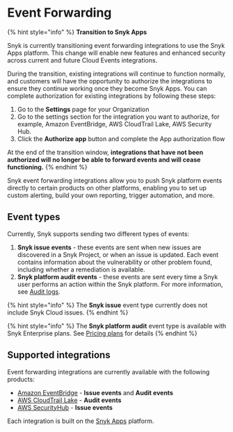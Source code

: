 # Event Forwarding

{% hint style="info" %}
**Transition to Snyk Apps**

Snyk is currently transitioning event forwarding integrations to use the Snyk Apps platform. This change will enable new features and enhanced security across current and future Cloud Events integrations.

During the transition, existing integrations will continue to function normally, and customers will have the opportunity to authorize the integrations to ensure they continue working once they become Snyk Apps. You can complete authorization for existing integrations by following these steps:

1. Go to the **Settings** page for your Organization
2. Go to the settings section for the integration you want to authorize, for example, Amazon EventBridge, AWS CloudTrail Lake, AWS Security Hub.
3. Click the **Authorize app** button and complete the App authorization flow

At the end of the transition window, **integrations that have not been authorized will no longer be able to forward events and will cease functioning.**
{% endhint %}

Snyk event forwarding integrations allow you to push Snyk platform events directly to certain products on other platforms, enabling you to set up custom alerting, build your own reporting, trigger automation, and more.

## Event types

Currently, Snyk supports sending two different types of events:

1. **Snyk issue events** - these events are sent when new issues are discovered in a Snyk Project, or when an issue is updated. Each event contains information about the vulnerability or other problem found, including whether a remediation is available.
2. **Snyk platform audit events** - these events are sent every time a Snyk user performs an action within the Snyk platform. For more information, see [Audit logs](../../snyk-admin/user-management-with-the-snyk-api/retrieve-audit-logs-of-user-initiated-activity-by-api-for-an-org-or-group.md).

{% hint style="info" %}
The **Snyk issue** event type currently does not include Snyk Cloud issues.
{% endhint %}

{% hint style="info" %}
The **Snyk platform audit** event type is available with Snyk Enterprise plans. See [Pricing plans](../../implement-snyk/enterprise-implementation-guide/trial-limitations.md) for details
{% endhint %}

## Supported integrations

Event forwarding integrations are currently available with the following products:

* [Amazon EventBridge](amazon-eventbridge.md) - **Issue events** and **Audit events**
* [AWS CloudTrail Lake](aws-cloudtrail-lake.md) - **Audit events**
* [AWS SecurityHub](aws-security-hub.md) - **Issue events**

Each integration is built on the [Snyk Apps](../../snyk-api-info/snyk-apps/) platform.
